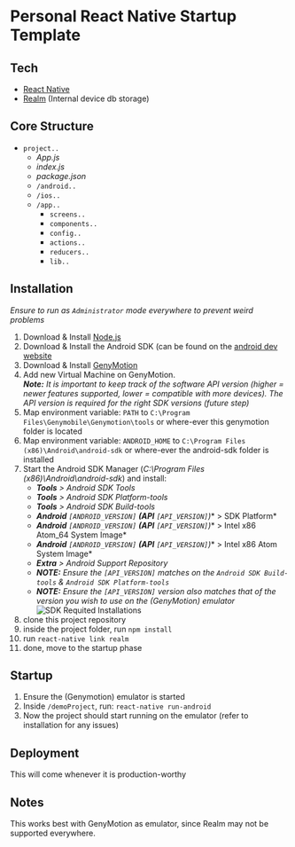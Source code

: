 # Personal React Native Startup Template

## Tech

- [React Native](https://facebook.github.io/react-native/)
- [Realm](https://realm.io/) (Internal device db storage)

## Core Structure

* `project..`
	* *App.js*
	* *index.js*
	* *package.json*
	* `/android..`
	* `/ios..`
	* `/app..`
		* `screens..`
		* `components..`
		* `config..`
		* `actions..`
		* `reducers..`
		* `lib..`

## Installation

*Ensure to run as `Administrator` mode everywhere to prevent weird problems*

1) Download & Install [Node.js](https://nodejs.org/en/)
2) Download & Install the Android SDK (can be found on the [android dev website](`https://developer.android.com/studio/`)
3) Download & Install [GenyMotion](https://www.genymotion.com/)
4) Add new Virtual Machine on GenyMotion. <br/>***Note:** It is important to keep track of the software API version (higher = newer features supported, lower = compatible with more devices). The API version is required for the right SDK versions (future step)*
5) Map environment variable: `PATH` to `C:\Program Files\Genymobile\Genymotion\tools` or where-ever this genymotion folder is located
6) Map environment variable: `ANDROID_HOME` to `C:\Program Files (x86)\Android\android-sdk` or where-ever the android-sdk folder is installed
7) Start the Android SDK Manager (*C:\Program Files (x86)\Android\android-sdk*) and install:
	* ***Tools** > Android SDK Tools*
	* ***Tools** > Android SDK Platform-tools*
	* ***Tools** > Android SDK Build-tools*
	* ***Android** `[ANDROID_VERSION]` **(API** `[API_VERSION]`**)** > SDK Platform*
	* ***Android** `[ANDROID_VERSION]` **(API** `[API_VERSION]`**)** > Intel x86 Atom_64 System Image*
	* ***Android** `[ANDROID_VERSION]` **(API** `[API_VERSION]`**)** > Intel x86 Atom System Image*
	* ***Extra** > Android Support Repository*
	* ***NOTE:** Ensure the `[API_VERSION]` matches on the `Android SDK Build-tools` & `Android SDK Platform-tools`*
	* ***NOTE:** Ensure the `[API_VERSION]` version also matches that of the version you wish to use on the (GenyMotion) emulator*
	<br/>![SDK Requited Installations](https://i.gyazo.com/831f7ddb89fd9ca5fcc0437fd06be868.png)
7) clone this project repository
8) inside the project folder, run `npm install`
9) run `react-native link realm`
10) done, move to the startup phase

## Startup

1) Ensure the (Genymotion) emulator is started
2) Inside `/demoProject`, run: `react-native run-android`
3) Now the project should start running on the emulator (refer to installation for any issues)

## Deployment

This will come whenever it is production-worthy

## Notes

This works best with GenyMotion as emulator, since Realm may not be supported everywhere.
